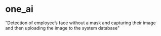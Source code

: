 # one_ai
“Detection of employee’s face without a mask and capturing their image and then uploading the image to the system database"
